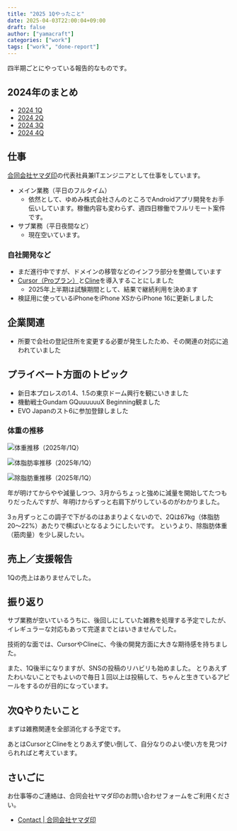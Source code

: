 ```yaml
---
title: "2025 1Qやったこと"
date: 2025-04-03T22:00:04+09:00
draft: false
author: ["yamacraft"]
categories: ["work"]
tags: ["work", "done-report"]
---
```


四半期ごとにやっている報告的なものです。

## 2024年のまとめ

* [2024 1Q](/note/yamacraft-2024-1q-done/)
* [2024 2Q](/note/yamacraft-2024-2q-done/)
* [2024 3Q](/note/yamacraft-2024-3q-done/)
* [2024 4Q](/note/yamacraft-2024-4q-done/)

## 仕事

[合同会社ヤマダ印](https://yamadajirushi.co.jp/)の代表社員兼ITエンジニアとして仕事をしています。

* メイン業務（平日のフルタイム）
  * 依然として、ゆめみ株式会社さんのところでAndroidアプリ開発をお手伝いしています。稼働内容も変わらず、週四日稼働でフルリモート案件です。
* サブ業務（平日夜間など）
  * 現在空いています。

### 自社開発など

* まだ進行中ですが、ドメインの移管などのインフラ部分を整備しています
* [Cursor（Proプラン）](https://www.cursor.com/ja)と[Cline](https://github.com/cline/cline)を導入することにしました
  * 2025年上半期は試験期間として、結果で継続利用を決めます
* 検証用に使っているiPhoneをiPhone XSからiPhone 16に更新しました

## 企業関連

* 所要で会社の登記住所を変更する必要が発生したため、その関連の対応に追われていました

## プライベート方面のトピック

* 新日本プロレスの1.4、1.5の東京ドーム興行を観にいきました
* 機動戦士Gundam GQuuuuuuX Beginning観ました
* EVO Japanのスト6に参加登録しました

### 体重の推移

![体重推移（2025年/1Q）](/note/image/yamacraft-2025-1q-done/1q_chart_weight.png)

![体脂肪率推移（2025年/1Q）](/note/image/yamacraft-2025-1q-done/1q_chart_bfp.png)

![除脂肪重推移（2025年/1Q）](/note/image/yamacraft-2025-1q-done/1q_chart_lbm.png)

年が明けてからやや減量しつつ、3月からちょっと強めに減量を開始してたつもりだったんですが、年明けからずっと右肩下がりしているのがわかりました。

3ヵ月ずっとこの調子で下がるのはあまりよくないので、2Qは67kg（体脂肪20〜22%）あたりで横ばいとなるようにしたいです。
というより、除脂肪体重（筋肉量）を少し戻したい。

## 売上／支援報告

1Qの売上はありませんでした。

## 振り返り

サブ業務が空いているうちに、後回しにしていた雑務を処理する予定でしたが、イレギュラーな対応もあって完遂までとはいきませんでした。

技術的な面では、CursorやClineに、今後の開発方面に大きな期待感を持ちました。

また、1Q後半になりますが、SNSの投稿のリハビリも始めました。
とりあえずたわいないことでもよいので毎日１回以上は投稿して、ちゃんと生きているアピールをするのが目的になっています。

## 次Qやりたいこと

まずは雑務関連を全部消化する予定です。

あとはCursorとClineをとりあえず使い倒して、自分なりのよい使い方を見つけられればと考えています。

## さいごに

お仕事等のご連絡は、合同会社ヤマダ印のお問い合わせフォームをご利用ください。

* [Contact \| 合同会社ヤマダ印](https://yamadajirushi.co.jp/contact/)
